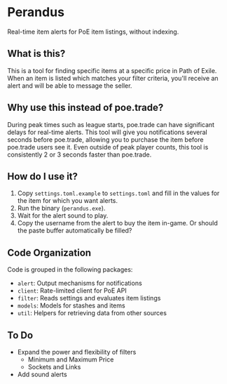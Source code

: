 # Perandus

Real-time item alerts for PoE item listings, without indexing.

## What is this?

This is a tool for finding specific items at a specific price in Path of Exile.
When an item is listed which matches your filter criteria, you'll receive an
alert and will be able to message the seller.

## Why use this instead of poe.trade?

During peak times such as league starts, poe.trade can have significant delays
for real-time alerts. This tool will give you notifications several seconds
before poe.trade, allowing you to purchase the item before poe.trade users see
it. Even outside of peak player counts, this tool is consistently 2 or 3
seconds faster than poe.trade.

## How do I use it?

1. Copy `settings.toml.example` to `settings.toml` and fill in the values for
   the item for which you want alerts.
2. Run the binary (`perandus.exe`).
3. Wait for the alert sound to play.
4. Copy the username from the alert to buy the item in-game.
   Or should the paste buffer automatically be filled?

## Code Organization

Code is grouped in the following packages:

* `alert`: Output mechanisms for notifications
* `client`: Rate-limited client for PoE API
* `filter`: Reads settings and evaluates item listings
* `models`: Models for stashes and items
* `util`: Helpers for retrieving data from other sources

## To Do

* Expand the power and flexibility of filters
  * Minimum and Maximum Price
  * Sockets and Links
* Add sound alerts
